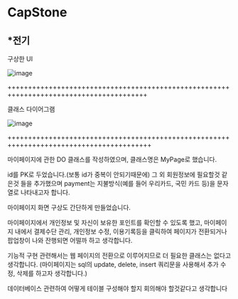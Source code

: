 # CapStone



*전기
---------------------------------------------------------------------------------------------------





구상한 UI

![image](https://github.com/SeoGyeongWon/CapStone/assets/126853734/cdc37bc3-a91d-4cce-9211-47182ad2782a)



++++++++++++++++++++++++++++++++++++++++++++++++++++++++++++++++++++++++++++++++++++++++



클래스 다이어그램

![image](https://github.com/SeoGyeongWon/CapStone/assets/126853734/ae0ee2a7-c0a4-461b-bd2f-a3310c9b62de)



+++++++++++++++++++++++++++++++++++++++++++++++++++++++++++++++++++++++++++++++++++++++++

마이페이지에 관한 DO 클래스를 작성하였으며, 클래스명은 MyPage로 했습니다.

id를 PK로 두었습니다.(보통 id가 중복이 안되기때문에) 
그 외 회원정보에 필요할것 같은것 들을 추가했으며 payment는 지불방식(예를 들어 우리카드, 국민 카드 등)을 문자열로 나타내고자 합니다.

마이페이지 화면 구상도 간단하게 만들었습니다. 

마이페이지에서 개인정보 및 자신이 보유한 포인트를 확인할 수 있도록 했고, 
마이페이지 내에서 결제수단 관리, 개인정보 수정, 이용기록등을 클릭하여 페이지가 전환되거나 팝업창이 나와 잔행되면 어떨까 하고 생각합니다.


기능적 구현 관련해서는 웹 페이지의 전환으로 이루어지므로 더 필요한 클래스는 없다고 생각합니다.
(마이페이지는 sql의 update, delete, insert 쿼리문을 사용해서 추가 수정, 삭제를 하고자 생각합니다.)

데이터베이스 관련하여 어떻게 테이블 구성해야 할지 회의해야 할것같다고 생각합니다





